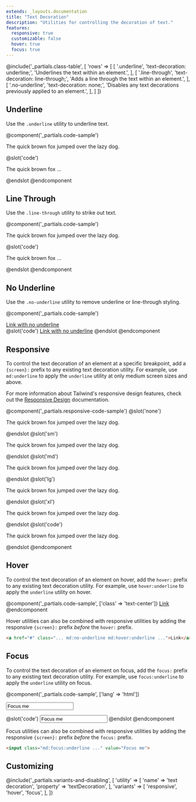 ```yaml
---
extends: _layouts.documentation
title: "Text Decoration"
description: "Utilities for controlling the decoration of text."
features:
  responsive: true
  customizable: false
  hover: true
  focus: true
---
```


@include('_partials.class-table', [
  'rows' => [
    [
      '.underline',
      'text-decoration: underline;',
      'Underlines the text within an element.',
    ],
    [
      '.line-through',
      'text-decoration: line-through;',
      'Adds a line through the text within an element.',
    ],
    [
      '.no-underline',
      'text-decoration: none;',
      'Disables any text decorations previously applied to an element.',
    ],
  ]
])

## Underline

Use the `.underline` utility to underline text.

@component('_partials.code-sample')
<p class="underline text-lg text-gray-800">The quick brown fox jumped over the lazy dog.</p>
@slot('code')
<p class="underline ...">The quick brown fox ...</p>
@endslot
@endcomponent

## Line Through

Use the `.line-through` utility to strike out text.

@component('_partials.code-sample')
<p class="line-through text-lg text-gray-800">The quick brown fox jumped over the lazy dog.</p>
@slot('code')
<p class="line-through ...">The quick brown fox ...</p>
@endslot
@endcomponent

## No Underline

Use the `.no-underline` utility to remove underline or line-through styling.

@component('_partials.code-sample')
<div class="text-center">
  <a href="#" class="no-underline text-blue-500 text-lg">Link with no underline</a>
</div>
@slot('code')
<a href="#" class="no-underline ...">Link with no underline</a>
@endslot
@endcomponent

## Responsive

To control the text decoration of an element at a specific breakpoint, add a `{screen}:` prefix to any existing text decoration utility. For example, use `md:underline` to apply the `underline` utility at only medium screen sizes and above.

For more information about Tailwind's responsive design features, check out the [Responsive Design](/docs/responsive-design) documentation.

@component('_partials.responsive-code-sample')
@slot('none')
<p class="underline text-lg text-gray-800">The quick brown fox jumped over the lazy dog.</p>
@endslot
@slot('sm')
<p class="no-underline text-lg text-gray-800">The quick brown fox jumped over the lazy dog.</p>
@endslot
@slot('md')
<p class="line-through text-lg text-gray-800">The quick brown fox jumped over the lazy dog.</p>
@endslot
@slot('lg')
<p class="underline text-lg text-gray-800">The quick brown fox jumped over the lazy dog.</p>
@endslot
@slot('xl')
<p class="no-underline text-lg text-gray-800">The quick brown fox jumped over the lazy dog.</p>
@endslot
@slot('code')
<p class="none:underline sm:no-underline md:line-through lg:underline xl:no-underline ...">
  The quick brown fox jumped over the lazy dog.
</p>
@endslot
@endcomponent

## Hover

To control the text decoration of an element on hover, add the `hover:` prefix to any existing text decoration utility. For example, use `hover:underline` to apply the `underline` utility on hover.

@component('_partials.code-sample', ['class' => 'text-center'])
<a href="#hover" class="no-underline hover:underline text-blue-500 text-lg">Link</a>
@endcomponent

Hover utilities can also be combined with responsive utilities by adding the responsive `{screen}:` prefix *before* the `hover:` prefix.

```html
<a href="#" class="... md:no-underline md:hover:underline ...">Link</a>
```

## Focus

To control the text decoration of an element on focus, add the `focus:` prefix to any existing text decoration utility. For example, use `focus:underline` to apply the `underline` utility on focus.

@component('_partials.code-sample', ['lang' => 'html'])
<div class="max-w-xs w-full mx-auto">
  <input class="bg-white focus:underline focus:shadow-outline text-gray-900 appearance-none inline-block w-full text-gray-900 border rounded py-3 px-4 focus:outline-none" value="Focus me" placeholder="Focus me">
</div>

@slot('code')
<input class="focus:underline ..." value="Focus me">
@endslot
@endcomponent

Focus utilities can also be combined with responsive utilities by adding the responsive `{screen}:` prefix *before* the `focus:` prefix.

```html
<input class="md:focus:underline ..." value="Focus me">
```

## Customizing

@include('_partials.variants-and-disabling', [
    'utility' => [
        'name' => 'text decoration',
        'property' => 'textDecoration',
    ],
    'variants' => [
        'responsive',
        'hover',
        'focus',
    ],
])
